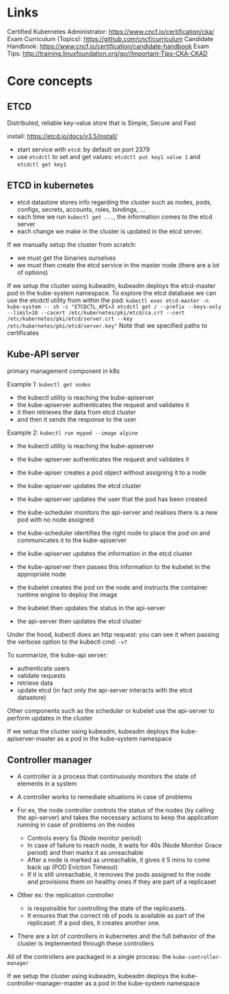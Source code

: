 # Links

Certified Kubernetes Administrator: https://www.cncf.io/certification/cka/
Exam Curriculum (Topics): https://github.com/cncf/curriculum
Candidate Handbook: https://www.cncf.io/certification/candidate-handbook
Exam Tips: http://training.linuxfoundation.org/go//Important-Tips-CKA-CKAD

# Core concepts

## ETCD

Distributed, reliable key-value store that is Simple, Secure and Fast

install: https://etcd.io/docs/v3.5/install/

- start service with `etcd`: by default on port 2379
- use `etcdctl` to set and get values: `etcdctl put key1 value 1` and `etcdctl get key1`

## ETCD in kubernetes

- etcd datastore stores info regarding the cluster such as nodes, pods, configs, secrets, accounts, roles, bindings, ...
- each time we run `kubectl get ...`, the information comes to the etcd server
- each change we make in the cluster is updated in the etcd server.

If we manually setup the cluster from scratch:

- we must get the binaries ourselves
- we must then create the etcd service in the master node (there are a lot of options)

If we setup the cluster using kubeadm, kubeadm deploys the etcd-master pod in the kube-system namespace.
To explore the etcd database we can use the etcdctl utility from within the pod:
`kubectl exec etcd-master -n kube-system -- sh -c "ETCDCTL_API=3 etcdctl get / --prefix --keys-only --limit=10 --cacert /etc/kubernetes/pki/etcd/ca.crt --cert /etc/kubernetes/pki/etcd/server.crt --key /etc/kubernetes/pki/etcd/server.key"`
Note that we specified paths to certificates

## Kube-API server

primary management component in k8s

Example 1: `kubectl get nodes`

- the kubectl utility is reaching the kube-apiserver
- the kube-apiserver authenticates the request and validates it
- it then retrieves the data from etcd cluster
- and then it sends the response to the user

Example 2: `kubectl run mypod --image alpine`

- the kubectl utility is reaching the kube-apiserver
- the kube-apiserver authenticates the request and validates it
- the kube-apiser creates a pod object without assigning it to a node
- the kube-apiserver updates the etcd cluster
- the kube-apiserver updates the user that the pod has been created

- the kube-scheduler monitors the api-server and realises there is a new pod with no node assigned
- the kube-scheduler identifies the right node to place the pod on and communicates it to the kube-apiserver
- the kube-apiserver updates the information in the etcd cluster
- the kube-apiserver then passes this information to the kubelet in the appropriate node
- the kubelet creates the pod on the node and instructs the container runtime engine to deploy the image
- the kubelet then updates the status in the api-server
- the api-server then updates the etcd cluster

Under the hood, kubectl does an http request: you can see it when passing the verbose option to the kubectl cmd: `-v7`

To summarize, the kube-api server:

- authenticate users
- validate requests
- retrieve data
- update etcd (in fact only the api-server interacts with the etcd datastore)

Other components such as the scheduler or kubelet use the api-server to perform updates in the cluster

If we setup the cluster using kubeadm, kubeadm deploys the kube-apiserver-master as a pod in the kube-system namespace

## Controller manager

- A controller is a process that continuously monitors the state of elements in a system
- A controller works to remediate situations in case of problems
- For ex, the node controller controls the status of the nodes (by calling the api-server) and takes the necessary actions to keep the application running in case of problems on the nodes

  - Controls every 5s (Node monitor period)
  - In case of failure to reach node, it waits for 40s (Node Monitor Grace period) and then marks it as unreachable
  - After a node is marked as unreachable, it gives it 5 mins to come back up (POD Eviction Timeout)
  - If it is still unreachable, it removes the pods assigned to the node and provisions them on healthy ones if they are part of a replicaset

- Other ex: the replication controller

  - is responsible for controlling the state of the replicasets.
  - It ensures that the correct nb of pods is available as part of the replicaset. If a pod dies, it creates another one.

- There are a lot of controllers in kubernetes and the full behavior of the cluster is implemented through these controllers

All of the controllers are packaged in a single process: the `kube-controller-manager`

If we setup the cluster using kubeadm, kubeadm deploys the kube-controller-manager-master as a pod in the kube-system namespace

